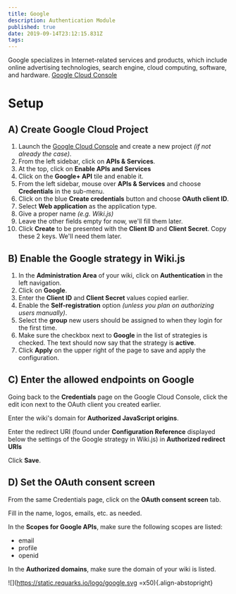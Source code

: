 ```yaml
---
title: Google
description: Authentication Module
published: true
date: 2019-09-14T23:12:15.831Z
tags: 
---
```


Google specializes in Internet-related services and products, which include online advertising technologies, search engine, cloud computing, software, and hardware.
[Google Cloud Console](https://console.developers.google.com/)

# Setup

## A) Create Google Cloud Project

1. Launch the [Google Cloud Console](https://console.cloud.google.com/) and create a new project *(if not already the case)*.
1. From the left sidebar, click on **APIs & Services**.
1. At the top, click on **Enable APIs and Services**
1. Click on the **Google+ API** tile and enable it.
1. From the left sidebar, mouse over **APIs & Services** and choose **Credentials** in the sub-menu.
1. Click on the blue **Create credentials** button and choose **OAuth client ID**.
1. Select **Web application** as the application type.
1. Give a proper name *(e.g. Wiki.js)*
1. Leave the other fields empty for now, we'll fill them later.
1. Click **Create** to be presented with the **Client ID** and **Client Secret**. Copy these 2 keys. We'll need them later.

## B) Enable the Google strategy in Wiki.js

1. In the **Administration Area** of your wiki, click on **Authentication** in the left navigation.
1. Click on **Google**.
1. Enter the **Client ID** and **Client Secret** values copied earlier.
1. Enable the **Self-registration** option *(unless you plan on authorizing users manually)*.
1. Select the **group** new users should be assigned to when they login for the first time.
1. Make sure the checkbox next to **Google** in the list of strategies is checked. The text should now say that the strategy is **active**.
1. Click **Apply** on the upper right of the page to save and apply the configuration.

## C) Enter the allowed endpoints on Google

Going back to the **Credentials** page on the Google Cloud Console, click the edit icon next to the OAuth client you created earlier.

Enter the wiki's domain for **Authorized JavaScript origins**.

Enter the redirect URI (found under **Configuration Reference** displayed below the settings of the Google strategy in Wiki.js) in **Authorized redirect URIs**

Click **Save**.

## D) Set the OAuth consent screen

From the same Credentials page, click on the **OAuth consent screen** tab.

Fill in the name, logos, emails, etc. as needed.

In the **Scopes for Google APIs**, make sure the following scopes are listed:
- email
- profile
- openid

In the **Authorized domains**, make sure the domain of your wiki is listed.

![](https://static.requarks.io/logo/google.svg =x50){.align-abstopright}
  